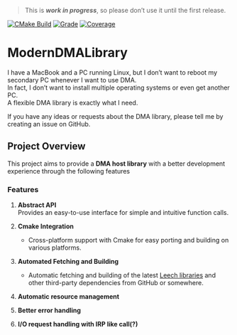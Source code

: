  > This is ***work in progress***, so please don’t use it until the first release.  

[![CMake Build](https://github.com/william6849/ModernDMALibrary/actions/workflows/build.yaml/badge.svg)](https://github.com/william6849/ModernDMALibrary/actions/workflows/build.yaml)   [![Grade](https://app.codacy.com/project/badge/Grade/f1e64783d87e4404b248f8cf20b6073a)](https://app.codacy.com/gh/william6849/ModernDMALibrary/dashboard?utm_source=gh&utm_medium=referral&utm_content=&utm_campaign=Badge_grade)   [![Coverage](https://app.codacy.com/project/badge/Coverage/f1e64783d87e4404b248f8cf20b6073a)](https://app.codacy.com/gh/william6849/ModernDMALibrary/dashboard?utm_source=gh&utm_medium=referral&utm_content=&utm_campaign=Badge_coverage)

# ModernDMALibrary
I have a MacBook and a PC running Linux, but I don’t want to reboot my secondary PC whenever I want to use DMA.  
In fact, I don’t want to install multiple operating systems or even get another PC.  
A flexible DMA library is exactly what I need.

If you have any ideas or requests about the DMA library, please tell me by creating an issue on GitHub.  


## Project Overview

This project aims to provide a **DMA host library** with a better development experience through the following features

### Features

1. **Abstract API**  
   Provides an easy-to-use interface for simple and intuitive function calls.

2. **Cmake Integration**  
   - Cross-platform support with Cmake for easy porting and building on various platforms.

3. **Automated Fetching and Building**  
   - Automatic fetching and building of the latest [Leech libraries](https://github.com/ufrisk) and other third-party dependencies from GitHub or somewhere.

4. **Automatic resource management**  

5. **Better error handling**  

6. **I/O request handling with IRP like call(?)**
